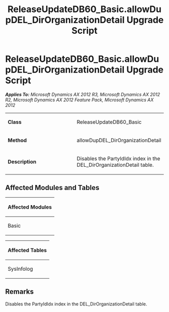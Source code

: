 ﻿---
title: ReleaseUpdateDB60_Basic.allowDupDEL_DirOrganizationDetail Upgrade Script
TOCTitle: ReleaseUpdateDB60_Basic.allowDupDEL_DirOrganizationDetail Upgrade Script
ms:assetid: a193f632-1609-f1ad-2209-6e54827f8d79
ms:mtpsurl: https://msdn.microsoft.com/en-us/library/JJ736730(v=AX.60)
ms:contentKeyID: 49710162
ms.date: 05/18/2015
mtps_version: v=AX.60
---

# ReleaseUpdateDB60\_Basic.allowDupDEL\_DirOrganizationDetail Upgrade Script 


_**Applies To:** Microsoft Dynamics AX 2012 R3, Microsoft Dynamics AX 2012 R2, Microsoft Dynamics AX 2012 Feature Pack, Microsoft Dynamics AX 2012_

<table>
<colgroup>
<col style="width: 50%" />
<col style="width: 50%" />
</colgroup>
<tbody>
<tr class="odd">
<td><p><strong>Class</strong></p></td>
<td><p>ReleaseUpdateDB60_Basic</p></td>
</tr>
<tr class="even">
<td><p><strong>Method</strong></p></td>
<td><p>allowDupDEL_DirOrganizationDetail</p></td>
</tr>
<tr class="odd">
<td><p><strong>Description</strong></p></td>
<td><p>Disables the PartyIdIdx index in the DEL_DirOrganizationDetail table.</p></td>
</tr>
</tbody>
</table>


## Affected Modules and Tables

<table>
<colgroup>
<col style="width: 100%" />
</colgroup>
<thead>
<tr class="header">
<th><p>Affected Modules</p></th>
</tr>
</thead>
<tbody>
<tr class="odd">
<td><p>Basic</p></td>
</tr>
</tbody>
</table>


<table>
<colgroup>
<col style="width: 100%" />
</colgroup>
<thead>
<tr class="header">
<th><p>Affected Tables</p></th>
</tr>
</thead>
<tbody>
<tr class="odd">
<td><p>SysInfolog</p></td>
</tr>
</tbody>
</table>


## Remarks

Disables the PartyIdIdx index in the DEL\_DirOrganizationDetail table.

  


